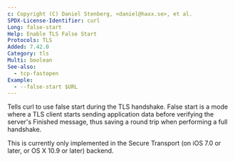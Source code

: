 ```yaml
---
c: Copyright (C) Daniel Stenberg, <daniel@haxx.se>, et al.
SPDX-License-Identifier: curl
Long: false-start
Help: Enable TLS False Start
Protocols: TLS
Added: 7.42.0
Category: tls
Multi: boolean
See-also:
  - tcp-fastopen
Example:
  - --false-start $URL
---
```


Tells curl to use false start during the TLS handshake. False start is a mode
where a TLS client starts sending application data before verifying the
server's Finished message, thus saving a round trip when performing a full
handshake.

This is currently only implemented in the Secure Transport (on iOS 7.0 or
later, or OS X 10.9 or later) backend.
